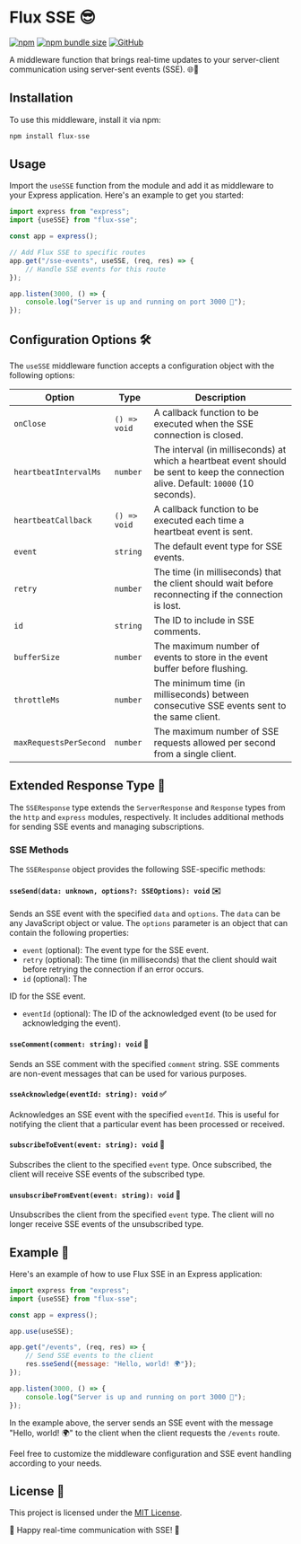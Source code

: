 # Flux SSE 😎

[![npm](https://img.shields.io/npm/v/flux-sse)](https://www.npmjs.com/package/flux-sse) [![npm bundle size](https://img.shields.io/bundlephobia/min/flux-sse)](https://www.npmjs.com/package/flux-sse) [![GitHub](https://img.shields.io/github/license/TheAyes/flux-sse)]()

A middleware function that brings real-time updates to your server-client communication using server-sent events (SSE). 🌐📡

## Installation

To use this middleware, install it via npm:

```bash
npm install flux-sse
```

## Usage

Import the `useSSE` function from the module and add it as middleware to your Express application. Here's an example to get you started:

```javascript
import express from "express";
import {useSSE} from "flux-sse";

const app = express();

// Add Flux SSE to specific routes
app.get("/sse-events", useSSE, (req, res) => {
	// Handle SSE events for this route
});

app.listen(3000, () => {
	console.log("Server is up and running on port 3000 🚀");
});
```

## Configuration Options 🛠️

The `useSSE` middleware function accepts a configuration object with the following options:

| Option                 | Type         | Description                                                                                                                           |
|------------------------|--------------|---------------------------------------------------------------------------------------------------------------------------------------|
| `onClose`              | `() => void` | A callback function to be executed when the SSE connection is closed.                                                                 |
| `heartbeatIntervalMs`  | `number`     | The interval (in milliseconds) at which a heartbeat event should be sent to keep the connection alive. Default: `10000` (10 seconds). |
| `heartbeatCallback`    | `() => void` | A callback function to be executed each time a heartbeat event is sent.                                                               |
| `event`                | `string`     | The default event type for SSE events.                                                                                                |
| `retry`                | `number`     | The time (in milliseconds) that the client should wait before reconnecting if the connection is lost.                                 |
| `id`                   | `string`     | The ID to include in SSE comments.                                                                                                    |
| `bufferSize`           | `number`     | The maximum number of events to store in the event buffer before flushing.                                                            |
| `throttleMs`           | `number`     | The minimum time (in milliseconds) between consecutive SSE events sent to the same client.                                            |
| `maxRequestsPerSecond` | `number`     | The maximum number of SSE requests allowed per second from a single client.                                                           |

## Extended Response Type 🚀

The `SSEResponse` type extends the `ServerResponse` and `Response` types from the `http` and `express` modules, respectively. It includes additional methods for
sending SSE events and managing subscriptions.

### SSE Methods

The `SSEResponse` object provides the following SSE-specific methods:

#### `sseSend(data: unknown, options?: SSEOptions): void` ✉️

Sends an SSE event with the specified `data` and `options`. The `data` can be any JavaScript object or value. The `options` parameter is an object that can
contain the following properties:

- `event` (optional): The event type for the SSE event.
- `retry` (optional): The time (in milliseconds) that the client should wait before retrying the connection if an error occurs.
- `id` (optional): The

ID for the SSE event.

- `eventId` (optional): The ID of the acknowledged event (to be used for acknowledging the event).

#### `sseComment(comment: string): void` 💬

Sends an SSE comment with the specified `comment` string. SSE comments are non-event messages that can be used for various purposes.

#### `sseAcknowledge(eventId: string): void` ✅

Acknowledges an SSE event with the specified `eventId`. This is useful for notifying the client that a particular event has been processed or received.

#### `subscribeToEvent(event: string): void` 🔔

Subscribes the client to the specified `event` type. Once subscribed, the client will receive SSE events of the subscribed type.

#### `unsubscribeFromEvent(event: string): void` 🔕

Unsubscribes the client from the specified `event` type. The client will no longer receive SSE events of the unsubscribed type.

## Example 🌟

Here's an example of how to use Flux SSE in an Express application:

```javascript
import express from "express";
import {useSSE} from "flux-sse";

const app = express();

app.use(useSSE);

app.get("/events", (req, res) => {
	// Send SSE events to the client
	res.sseSend({message: "Hello, world! 🌍"});
});

app.listen(3000, () => {
	console.log("Server is up and running on port 3000 🚀");
});
```

In the example above, the server sends an SSE event with the message "Hello, world! 🌍" to the client when the client requests the `/events` route.

Feel free to customize the middleware configuration and SSE event handling according to your needs.

## License 📄

This project is licensed under the [MIT License](LICENSE).

🚀 Happy real-time communication with SSE! 🎉
